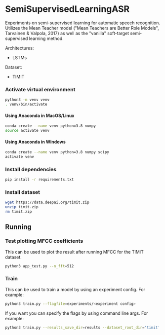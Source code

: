 # SemiSupervisedLearningASR

Experiments on semi-supervised learning for automatic speech recognition. Utilizes the Mean Teacher model ("Mean Teachers are Better Role Models", Tarvainen & Valpola, 2017) as well as the "vanilla" soft-target semi-supervised learning method.

Architectures:
- LSTMs

Dataset:
- TIMIT


### Activate virtual environment

```bash
python3 -m venv venv
. venv/bin/activate
```

#### Using Anaconda in MacOS/Linux

```bash
conda create --name venv python=3.8 numpy
source activate venv
```


#### Using Anaconda in Windows

```bash
conda create --name venv python=3.8 numpy scipy
activate venv
```

### Install dependencies

```bash
pip install -r requirements.txt
```

### Install dataset
```bash
wget https://data.deepai.org/timit.zip
unzip timit.zip
rm timit.zip
```

## Running

### Test plotting MFCC coefficients

This can be used to plot the result after running MFCC for the TIMIT dataset.
```bash
python3 app_test.py --n_fft=512
```

### Train

This can be used to train a model by using an experiment config. For example:
```bash
python3 train.py --flagfile=experiments/<experiment config>
```

If you want you can specify the flags by using command line args. For example:
```bash
python3 train.py --results_save_dir=results --dataset_root_dir='timit' --num_epochs=100
```
